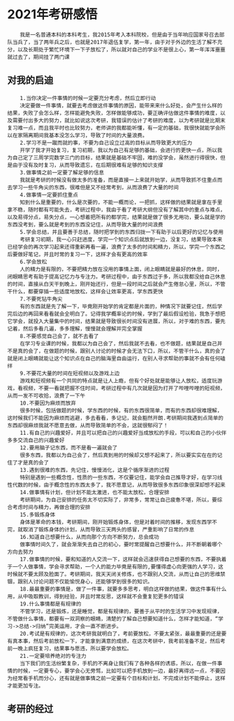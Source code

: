 # 2021年考研感悟

        我是一名普通本科的本科考生，我2015年考入本科院校，但是由于当年响应国家号召去部队当兵了，当了两年兵之后，也就是2017年退伍复学，第一年，由于对于外边的生活了解不充分，以及长期处于繁忙环境下一下子放松了，所以就对自己的学业不是很上心，第一年浑浑噩噩就过去了，期间挂了两门课

## 对我的启迪

        1.当你决定一件事情的时候一定要充分考虑，然后立即行动
        决定要做一件事情，就要去考虑做这件事情的原因，能带来来什么好处，会产生什么样的结果，失败了会怎么样，怎样能避免失败，怎样做能够成功，要正确评估做这件事情的难度，以及需要付出多大的努力，就比如说这次考研，我错误的估计了考研的难度，以为考研就是比期末复习难一点，而且我平时也比较努力，老师讲的我都能听懂，有一定的基础，我很快就能学会所以在家隔离期间我基本没怎么学习，导致了时间的大量浪费。
        2.学习不是一蹴而就的事，不要为自己设立过高的目标从而导致更大的压力
        开学了我才开始复习，复习初期，我以为自己有足够的基础，会进行的更快一点，所以我为自己定了三周学完数学三门的目标，结果就是基础不牢固，难的没学会，虽然进行得很快，但是由于没有及时复习，从而导致遗忘，在后期很难有足够的知识支撑
        3.做事情之前一定要了解足够的信息
        我就是考研的时候没有做太多的准备，而是直接一上来就开始学，从而导致抓不住重点而去学习一些牛角尖的东西，很难但是又不经常考到，从而浪费了大量的时间
        4.做事情一定要抓住重点
        知到什么是重要的，什么是次要的，不能一概而论，一把抓，这样做的结果就是拿在手里拿不稳，随时都有可能失去，考研过程中，我由于看了考研大纲但没有了解其中的重点与难点，以及易得分点，易失分点，一心想着把所有的都学完，结果就是做了很多无用功，要么就是学的东西没考到，要么就是考到的东西没记住，从而导致大量的时间浪费
        5.学会总结，并且要善于总结，随时把学到的东西归拢一下有助于以后更好的记忆与使用
        考研复习初期，我一心只赶进度，学完一个知识点后就放到一边，没复习，结果导致本来已经学会的再次学习起来还得重新再看一遍，浪费了太多的时间和精力，所以，学完一个东西之后要做好笔记，并且时常的复习一下，这样才会有更高的效率
        6.学会放松
        人的精力是有限的，不要把精力放在没用的事情上面，闭上眼睛就是最好的休息，同时，闭眼睛思考有助于提高记忆力与专注力。考研过程中，由于东西过于多，所以我都没给自己休息的时间，直接从白天干到晚上，刚开始还行，但是一段时间之后就会产生倦怠心里，所以，不管干什么，都要穿插一些适度地放松，这样会让效率更高，学东西更快
        7.不要死钻牛角尖
        有的东西就是先了解一下，毕竟刚开始学的肯定都是片面的，种情况下就要记住，然后学完后边的再回来看看就会全明白了。记得我学概率论的时候，学到了最后假设检验，我急于想把它学会，就投入大量集中的时间，结果就是导致很长时间没有进展，所以，对于难的东西，要先记着，然后多看几遍，多多理解，慢慢就会理解并完全掌握
        8.不要感觉自己会了，就不去看了
        在学习专业课的时候，我都以为自己会了，然后我就不去看，也不做题，结果就是自己并不是真的会了，在做题的时候，跟别人讨论的时候才会无法下口，所以，不管干什么，真的会了就是闭上眼睛就能让这个知识点在自己的脑海里自由运行，在别人寻求帮助的事就不会有任何磕绊
        9.不要花大量的时间在短视频以及游戏上边
        游戏和短视频有一个共同的特点就是让人上瘾，但有个好处就是能够让人放松，适度玩游戏，看视频，不要一看就把握不住时间，考研过程中有几次就是因为打开了哔哩哔哩的短视频，从而一发不可收拾，浪费了一下午
        10.不要因为麻烦而放弃
        很多时候，包括做题的时候，学东西的时候，有的东西很简单，而有的东西却很难理解，这时候我们不能因为麻烦而逃避，多去看看，多记记，就会豁然开朗.考研期间我遇到点简单的东西却很麻烦我就不愿意去做，从而导致简单的不会，这就很郁闷了！
        11.有自己的兴趣爱好，并且可以把自己的兴趣爱好当成放松的手段，可以和自己的小伙伴多多交流自己的兴趣爱好
        12.要用脑子记东西，而不是看一遍就会了
        很多东西，我都以为自己会了，然后真到用的时候却又想不起来了，所以要实实在在的记住了才是真的会了
        13.遇到很难的东西，先记住，慢慢消化，这是个循序渐进的过程
        特别是遇到一些概念性，性质的一些东西，不仅要记住，能学会自己推导才好，在学习线性代数的时候，由于概念性的东西太多了，我不愿意记，从而导致很多东西印象很深却想不起来
        14.做事情有计划，但计划不能太激进，也不能太放松，合理安排
        考研期间，为自己安排的任务太不切实际了，非常多，常常让自己疲惫不堪，所以，要综合考虑时间与精力，再做合理的安排
        15.多锻炼身体
        身体是革命的本钱，考研期间，刚开始锻炼身体，但是对着时间的推移，发现东西学不完，就取消了锻炼身体的计划，从而导致三天两头的感冒，严重影响了日常的作息
        16.知道自己想要什么，从而向那个方向不断努力，总会成功
        做事情时间久了，就会渐渐失去自己的初心，要时常提醒自己想要什么，并不断朝着哪个方向去努力
        17.做事情的时候，要和知道的人交流一下，这样就会迅速获得自己想要的东西，不要执着于一个人做事情，学会寻求帮助，一个人的能力毕竟是有限的,要懂得虚心向更强的人学习，这时候就不要太顾及脸面了。考研期间，我天天闭关修炼，也不跟别人交流，从而让自己的思维禁锢，跟别人讨论问题不仅能愉悦身心，还能够学到很多的知识。
        18.最最重要的事情是，做了一件事，就要多多思考，明白这样做的结果，做这件事有什么用，从中吸取教训，得到经验，并且时常反思，这样就不会重复犯更多的错误
        19.什么事情都是有规律的
        不管学习，还是锻炼，还是睡觉，都是有规律的，要善于从平时的生活学习中发现规律，不管做什么事情，都要有一双洞察的眼睛，清楚的了解自己想要知道什么，怎样才能知道，“学习->总结->归纳”完美运用，才会一直不断进步。
        20.考试是有规律的，这次考研我就明白了，考前要放松，不要太紧张，最最重要的还是要有真本事，然后考前放松一下，才能拿到满意的成绩，在这次考研中，我考前准备不足，然后考前一晚上疯狂复习，结果事与愿违，所以要学会放松。
        21.一定要培养绝对的专注力
        当下我们的生活纷繁复杂，手机的不离身让我们有了各种各样的诱惑，所以，在做一件事情的时候，一定要专心，要学会心无旁骛，比如可以把手机放到一边，最好离得远一点，不要因为经常看手机而分心，还有就是做事情之前一定要有个目标和计划，不完成计划不能停止，这样才能更加专注。

## 考研的经过
